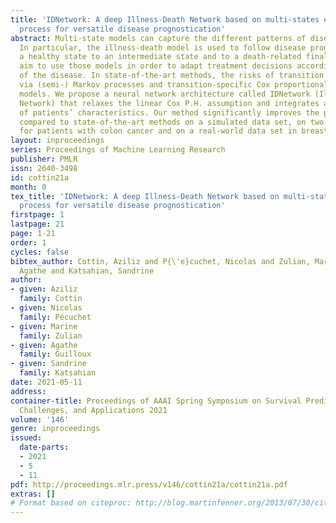 ```yaml
---
title: 'IDNetwork: A deep Illness-Death Network based on multi-states event history
  process for versatile disease prognostication'
abstract: Multi-state models can capture the different patterns of disease evolution.
  In particular, the illness-death model is used to follow disease progression from
  a healthy state to an intermediate state and to a death-related final state. We
  aim to use those models in order to adapt treatment decisions according to the evolution
  of the disease. In state-of-the-art methods, the risks of transition are modeled
  via (semi-) Markov processes and transition-specific Cox proportional hazard (P.H.)
  models. We propose a neural network architecture called IDNetwork (Illness-Death
  Network) that relaxes the linear Cox P.H. assumption and integrates a large number
  of patients’ characteristics. Our method significantly improves the predictive performance
  compared to state-of-the-art methods on a simulated data set, on two clinical trials
  for patients with colon cancer and on a real-world data set in breast cancer.
layout: inproceedings
series: Proceedings of Machine Learning Research
publisher: PMLR
issn: 2640-3498
id: cottin21a
month: 0
tex_title: 'IDNetwork: A deep Illness-Death Network based on multi-states event history
  process for versatile disease prognostication'
firstpage: 1
lastpage: 21
page: 1-21
order: 1
cycles: false
bibtex_author: Cottin, Aziliz and P{\'e}cuchet, Nicolas and Zulian, Marine and Guilloux,
  Agathe and Katsahian, Sandrine
author:
- given: Aziliz
  family: Cottin
- given: Nicolas
  family: Pécuchet
- given: Marine
  family: Zulian
- given: Agathe
  family: Guilloux
- given: Sandrine
  family: Katsahian
date: 2021-05-11
address:
container-title: Proceedings of AAAI Spring Symposium on Survival Prediction - Algorithms,
  Challenges, and Applications 2021
volume: '146'
genre: inproceedings
issued:
  date-parts:
  - 2021
  - 5
  - 11
pdf: http://proceedings.mlr.press/v146/cottin21a/cottin21a.pdf
extras: []
# Format based on citeproc: http://blog.martinfenner.org/2013/07/30/citeproc-yaml-for-bibliographies/
---
```

